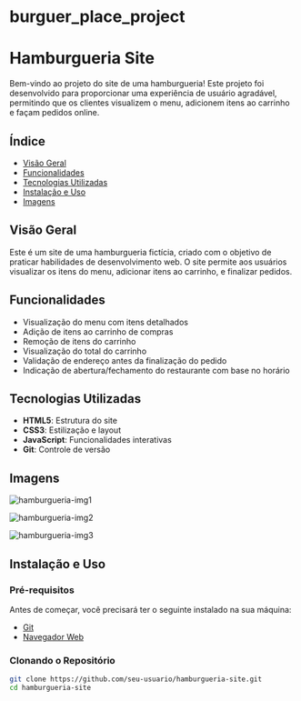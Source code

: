 # burguer_place_project

# Hamburgueria Site

Bem-vindo ao projeto do site de uma hamburgueria! Este projeto foi desenvolvido para proporcionar uma experiência de usuário agradável, permitindo que os clientes visualizem o menu, adicionem itens ao carrinho e façam pedidos online.

## Índice

- [Visão Geral](#visão-geral)
- [Funcionalidades](#funcionalidades)
- [Tecnologias Utilizadas](#tecnologias-utilizadas)
- [Instalação e Uso](#instalação-e-uso)
- [Imagens](#imagens)

## Visão Geral

Este é um site de uma hamburgueria fictícia, criado com o objetivo de praticar habilidades de desenvolvimento web. O site permite aos usuários visualizar os itens do menu, adicionar itens ao carrinho, e finalizar pedidos.

## Funcionalidades

- Visualização do menu com itens detalhados
- Adição de itens ao carrinho de compras
- Remoção de itens do carrinho
- Visualização do total do carrinho
- Validação de endereço antes da finalização do pedido
- Indicação de abertura/fechamento do restaurante com base no horário

## Tecnologias Utilizadas

- **HTML5**: Estrutura do site
- **CSS3**: Estilização e layout
- **JavaScript**: Funcionalidades interativas
- **Git**: Controle de versão

## Imagens

![hamburgueria-img1](https://github.com/H3ITHOR/burguer_place_project/assets/125290781/01ad2181-b7ad-42fe-86ea-5ce0561d6ee2)

![hamburgueria-img2](https://github.com/H3ITHOR/burguer_place_project/assets/125290781/002ddbe3-8888-4821-9e7a-454b1efb4e3c)

![hamburgueria-img3](https://github.com/H3ITHOR/burguer_place_project/assets/125290781/12f5b257-5ac4-476a-8f71-f86e2b09f28e)

## Instalação e Uso

### Pré-requisitos

Antes de começar, você precisará ter o seguinte instalado na sua máquina:

- [Git](https://git-scm.com/)
- [Navegador Web](https://www.google.com/intl/pt-BR/chrome/)

### Clonando o Repositório

```bash
git clone https://github.com/seu-usuario/hamburgueria-site.git
cd hamburgueria-site

